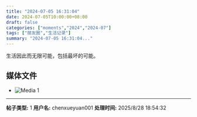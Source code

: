 ```yaml
---
title: "2024-07-05 16:31:04"
date: 2024-07-05T10:00:00+08:00
draft: false
categories: ["moments","2024","2024-07"]
tags: ["朋友圈","生活记录"]
summary: "2024-07-05 16:31:04..."
---
```


生活因此而无限可能，包括最坏的可能。

## 媒体文件

- ![Media 1](/Moments/photos/2024-07-05/202407051631040.jpg)

---

**帖子类型:** 1
**用户名:** chenxueyuan001
**处理时间:** 2025/8/28 18:54:32